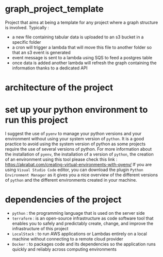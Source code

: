 # graph_project_template
Project that aims at being a template for any project where a graph structure is involved.
Typically : 
- a new file containing tabular data is uploaded to an s3 bucket in a specific folder
- a cron will trigger a lambda that will move this file to another folder so that an s3 event is generated
- event message is sent to a lambda using SQS to feed a postgres table
- once data is added another lambda will refresh the graph containing the information thanks to a dedicated API

# architecture of the project

# set up your python environment to run this project
I suggest the use of `pyenv` to manage your python versions and your environment without using your system version of `python`.
It is a good practice to avoid using the system version of python as some projects require the use of several versions of python. 
For more information about the installation of `pyenv`, the installation of a version of `python`, the creation of an environment using this tool please check this link : https://akrabat.com/creating-virtual-environments-with-pyenv/
If you are using `Visual Studio Code` editor, you can download the plugin `Python Environment Manager` as it gives you a nice overview of the different versions of `python` and the different environments created in your machine.

# dependencies of the project
- `python` : the programming language that is used on the server side
- `terraform` : is an open-source infrastructure as code software tool that enables you to safely and predictably create, change, and improve the infrastructure of this project
- `LocalStack` : to run AWS applications or Lambdas entirely on a local machine without connecting to a remote cloud provider
- `Docker` : to packages code and its dependencies so the application runs quickly and reliably across computing environments